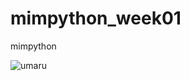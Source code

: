 # mimpython_week01
mimpython

![umaru](https://steamuserimages-a.akamaihd.net/ugc/581322358921577193/91E92776255DF92F27ACFC90846731E8F30421DA/?imw=5000&imh=5000&ima=fit&impolicy=Letterbox&imcolor=%23000000&letterbox=false)
